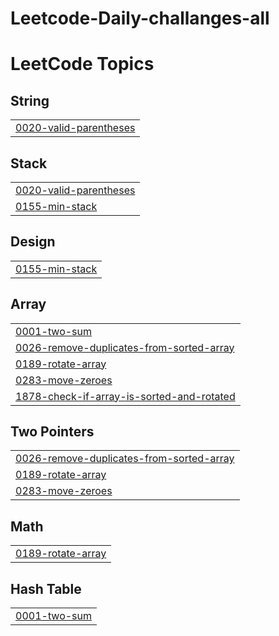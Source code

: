# Leetcode-Daily-challanges-all
<!---LeetCode Topics Start-->
# LeetCode Topics
## String
|  |
| ------- |
| [0020-valid-parentheses](https://github.com/MridulGupta75/Leetcode-Daily-challanges-all/tree/master/0020-valid-parentheses) |
## Stack
|  |
| ------- |
| [0020-valid-parentheses](https://github.com/MridulGupta75/Leetcode-Daily-challanges-all/tree/master/0020-valid-parentheses) |
| [0155-min-stack](https://github.com/MridulGupta75/Leetcode-Daily-challanges-all/tree/master/0155-min-stack) |
## Design
|  |
| ------- |
| [0155-min-stack](https://github.com/MridulGupta75/Leetcode-Daily-challanges-all/tree/master/0155-min-stack) |
## Array
|  |
| ------- |
| [0001-two-sum](https://github.com/MridulGupta75/Leetcode-Daily-challanges-all/tree/master/0001-two-sum) |
| [0026-remove-duplicates-from-sorted-array](https://github.com/MridulGupta75/Leetcode-Daily-challanges-all/tree/master/0026-remove-duplicates-from-sorted-array) |
| [0189-rotate-array](https://github.com/MridulGupta75/Leetcode-Daily-challanges-all/tree/master/0189-rotate-array) |
| [0283-move-zeroes](https://github.com/MridulGupta75/Leetcode-Daily-challanges-all/tree/master/0283-move-zeroes) |
| [1878-check-if-array-is-sorted-and-rotated](https://github.com/MridulGupta75/Leetcode-Daily-challanges-all/tree/master/1878-check-if-array-is-sorted-and-rotated) |
## Two Pointers
|  |
| ------- |
| [0026-remove-duplicates-from-sorted-array](https://github.com/MridulGupta75/Leetcode-Daily-challanges-all/tree/master/0026-remove-duplicates-from-sorted-array) |
| [0189-rotate-array](https://github.com/MridulGupta75/Leetcode-Daily-challanges-all/tree/master/0189-rotate-array) |
| [0283-move-zeroes](https://github.com/MridulGupta75/Leetcode-Daily-challanges-all/tree/master/0283-move-zeroes) |
## Math
|  |
| ------- |
| [0189-rotate-array](https://github.com/MridulGupta75/Leetcode-Daily-challanges-all/tree/master/0189-rotate-array) |
## Hash Table
|  |
| ------- |
| [0001-two-sum](https://github.com/MridulGupta75/Leetcode-Daily-challanges-all/tree/master/0001-two-sum) |
<!---LeetCode Topics End-->